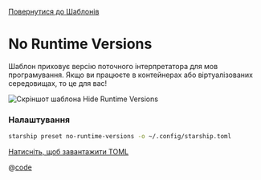 [Повернутися до Шаблонів](./README.md#no-runtime-versions)

# No Runtime Versions

Шаблон приховує версію поточного інтерпретатора для мов програмування. Якщо ви працюєте в контейнерах або віртуалізованих середовищах, то це для вас!

![Скріншот шаблона Hide Runtime Versions](/presets/img/no-runtime-versions.png)

### Налаштування

```sh
starship preset no-runtime-versions -o ~/.config/starship.toml
```

[Натисніть, щоб завантажити TOML](/presets/toml/no-runtime-versions.toml)

@[code](../../.vuepress/public/presets/toml/no-runtime-versions.toml)
